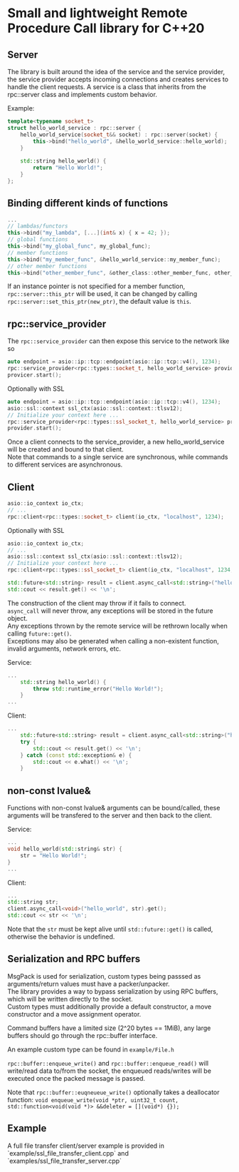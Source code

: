<h1> Small and lightweight Remote Procedure Call library for C++20</h1>



<h2> Server </h2>
The library is built around the idea of the service and the service provider, the service 
provider accepts incoming connections and creates services to handle the client requests.
A service is a class that inherits from the rpc::server class and implements custom behavior.

Example:
```cpp
template<typename socket_t>
struct hello_world_service : rpc::server {
    hello_world_service(socket_t&& socket) : rpc::server(socket) {
        this->bind("hello_world", &hello_world_service::hello_world);
    }
    
    std::string hello_world() {
        return "Hello World!";
    }
};
```
<h2> Binding different kinds of functions </h2>


```cpp
...
// lambdas/functors
this->bind("my_lambda", [...](int& x) { x = 42; });    
// global functions
this->bind("my_global_func", my_global_func);
// member functions
this->bind("my_member_func", &hello_world_service::my_member_func);
// other member functions
this->bind("other_member_func", &other_class::other_member_func, other_class_instance_ptr);
```

If an instance pointer is not specified for a member function, `rpc::server::this_ptr` will be used, 
it can be changed by calling `rpc::server::set_this_ptr(new_ptr)`, the default value is `this`.



<h2> rpc::service_provider </h2>

The `rpc::service_provider` can then expose this service to the network like so
```cpp
auto endpoint = asio::ip::tcp::endpoint(asio::ip::tcp::v4(), 1234);
rpc::service_provider<rpc::types::socket_t, hello_world_service> provider(endpoint, thread_count);
provicer.start();
```
Optionally with SSL
```cpp
auto endpoint = asio::ip::tcp::endpoint(asio::ip::tcp::v4(), 1234);
asio::ssl::context ssl_ctx(asio::ssl::context::tlsv12);
// Initialize your context here ...
rpc::service_provider<rpc::types::ssl_socket_t, hello_world_service> provider(endpoint, ssl_ctx, thread_count);
provider.start();
```

Once a client connects to the service_provider, a new hello_world_service will be created and bound to that client. <br>
Note that commands to a single service are synchronous, while commands to different services are asynchronous.
<h2> Client </h2>

```cpp
asio::io_context io_ctx;
// ...
rpc::client<rpc::types::socket_t> client(io_ctx, "localhost", 1234);
```

Optionally with SSL
```cpp
asio::io_context io_ctx;
// ...
asio::ssl::context ssl_ctx(asio::ssl::context::tlsv12);
// Initialize your context here ...
rpc::client<rpc::types::ssl_socket_t> client(io_ctx, "localhost", 1234, ssl_ctx);
```

```cpp
std::future<std::string> result = client.async_call<std::string>("hello_world");
std::cout << result.get() << '\n';
```
The construction of the client may throw if it fails to connect. <br>
`async_call` will never throw, any exceptions will be stored in the future object. <br>
Any exceptions thrown by the remote service will be rethrown locally when calling `future::get()`. <br>
Exceptions may also be generated when calling a non-existent function, invalid arguments, network errors, etc.

Service:
```cpp
...
    std::string hello_world() {
        throw std::runtime_error("Hello World!");
    }
...
```

Client:
```cpp
...
    std::future<std::string> result = client.async_call<std::string>("hello_world");
    try {
        std::cout << result.get() << '\n';
    } catch (const std::exception& e) {
        std::cout << e.what() << '\n';
    }
```

<h2> non-const lvalue& </h2>
Functions with non-const lvalue& arguments can be bound/called, these arguments will be transfered to the server and then back to the client.

Service:
```cpp
...
void hello_world(std::string& str) {
    str = "Hello World!";
}
...
```

Client:
```cpp
...
std::string str;
client.async_call<void>("hello_world", str).get();
std::cout << str << '\n';
```

Note that the `str` must be kept alive until `std::future::get()` is called, otherwise the behavior is undefined.



<h2> Serialization and RPC buffers </h2>
MsgPack is used for serialization, custom types being passsed as arguments/return values must have a packer/unpacker. <br>
The library provides a way to bypass serialization by using RPC buffers, which will be written directly to the socket. <br>
Custom types must additionally provide a default constructor, a move constructor and a move assignment operator. <br>

Command buffers have a limited size (2^20 bytes == 1MiB), any large buffers should go through the rpc::buffer interface.

An example custom type can be found in `example/File.h`

`rpc::buffer::enqueue_write()` and `rpc::buffer::enqueue_read()` will write/read data to/from the socket, 
the enqueued reads/writes will be executed once the packed message is passed.

Note that `rpc::buffer::euqneueue_write()` optionally takes a deallocator function:
`void enqueue_write(void *ptr, uint32_t count, std::function<void(void *)> &&deleter = [](void*) {});`

<h2> Example </h2>
A full file transfer client/server example is provided in `example/ssl_file_transfer_client.cpp` and `examples/ssl_file_transfer_server.cpp` <br>